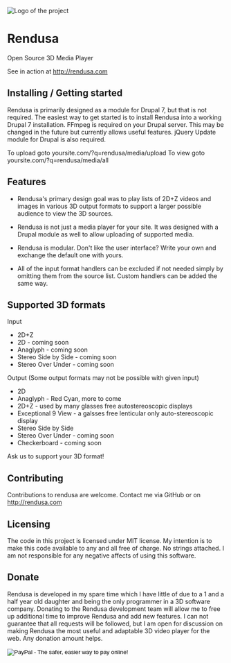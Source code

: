 ![Logo of the project](http://rendusa.com/sites/rendusa/files/rendusa.png)

# Rendusa
Open Source 3D Media Player

See in action at
http://rendusa.com

## Installing / Getting started

Rendusa is primarily designed as a module for Drupal 7, but that is not 
required. The easiest way to get started is to install Rendusa into a 
working Drupal 7 installation. FFmpeg is required on your Drupal server.
 This may be changed in the future but currently allows useful features. 
 jQuery Update module for Drupal is also required.

To upload goto yoursite.com/?q=rendusa/media/upload
To view goto   yoursite.com/?q=rendusa/media/all

## Features

* Rendusa's primary design goal was to play lists of 2D+Z videos and images 
in various 3D output formats to support a larger possible audience to view 
the 3D sources.

* Rendusa is not just a media player for your site. It was designed with a 
Drupal module as well to allow uploading of supported media.

* Rendusa is modular. Don't like the user interface? Write your own and 
exchange the default one with yours.

* All of the input format handlers can be excluded if not needed simply by 
omitting them from the source list. Custom handlers can be added the same 
way.

## Supported 3D formats

Input
* 2D+Z
* 2D                    - coming soon
* Anaglyph              - coming soon
* Stereo Side by Side   - coming soon
* Stereo Over Under     - coming soon

Output 
(Some output formats may not be possible with given input)
* 2D
* Anaglyph              - Red Cyan, more to come
* 2D+Z                  - used by many glasses free autostereoscopic displays
* Exceptional 9 View    - a galsses free lenticular only auto-stereoscopic display
* Stereo Side by Side
* Stereo Over Under     - coming soon
* Checkerboard          - coming soon

Ask us to support your 3D format!

## Contributing

Contributions to rendusa are welcome. Contact me via GitHub or on 
http://rendusa.com

## Licensing

The code in this project is licensed under MIT license. My intention is to 
make this code available to any and all free of charge. No strings attached. 
I am not responsible for any negative affects of using this software.

## Donate

Rendusa is developed in my spare time which I have little of due to a 1 and a half year old daughter and being the only programmer in a 3D software company. Donating to the Rendusa development team will allow me to free up additional time to improve Rendusa and add new features. I can not guarantee that all requests will be followed, but I am open for discussion on making Rendusa the most useful and adaptable 3D video player for the web. Any donation amount helps.

<form action="https://www.paypal.com/cgi-bin/webscr" method="post" target="_top">
<input type="hidden" name="cmd" value="_s-xclick">
<input type="hidden" name="hosted_button_id" value="6WWLQN2X54PDN">
<input type="image" src="https://www.paypalobjects.com/en_US/i/btn/btn_donateCC_LG.gif" border="0" name="submit" alt="PayPal - The safer, easier way to pay online!">
<img alt="" border="0" src="https://www.paypalobjects.com/en_US/i/scr/pixel.gif" width="1" height="1">
</form>

